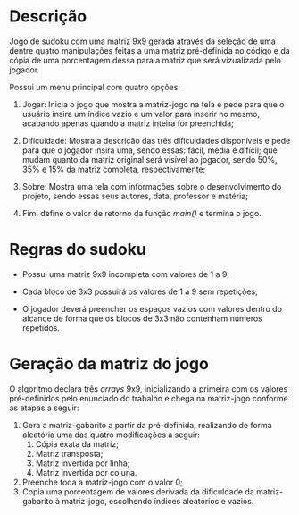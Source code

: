 # Descrição

Jogo de sudoku com uma matriz 9x9 gerada através da seleção de uma dentre quatro manipulações feitas a uma matriz pré-definida no código e da cópia de uma porcentagem dessa para a matriz que será vizualizada pelo jogador.

Possui um menu principal com quatro opções:

1. Jogar: Inicia o jogo que mostra a matriz-jogo na tela e pede para que o usuário insira um índice vazio e um valor para inserir no mesmo, acabando apenas quando a matriz inteira for preenchida;

2. Dificuldade: Mostra a descrição das três dificuldades disponíveis e pede para que o jogador insira uma, sendo essas: fácil, média é difícil; que mudam quanto da matriz original será visível ao jogador, sendo 50%, 35% e 15% da matriz completa, respectivamente;

3. Sobre: Mostra uma tela com informações sobre o desenvolvimento do projeto, sendo essas seus autores, data, professor e matéria;

4. Fim: define o valor de retorno da função *main()* e termina o jogo.

# Regras do sudoku

* Possui uma matriz 9x9 incompleta com valores de 1 a 9;

* Cada bloco de 3x3 possuirá os valores de 1 a 9 sem repetições;

* O jogador deverá preencher os espaços vazios com valores dentro do alcance de forma que os blocos de 3x3 não contenham números repetidos.

# Geração da matriz do jogo

O algoritmo declara três *arrays* 9x9, inicializando a primeira com os valores pré-definidos pelo enunciado do trabalho e chega na matriz-jogo conforme as etapas a seguir:

1. Gera a matriz-gabarito a partir da pré-definida, realizando de forma aleatória uma das quatro modificações a seguir:
    1. Cópia exata da matriz;
    2. Matriz transposta;
    3. Matriz invertida por linha;
    4. Matriz invertida por coluna.
2. Preenche toda a matriz-jogo com o valor 0;
3. Copia uma porcentagem de valores derivada da dificuldade da matriz-gabarito à matriz-jogo, escolhendo índices aleatórios e vazios.
